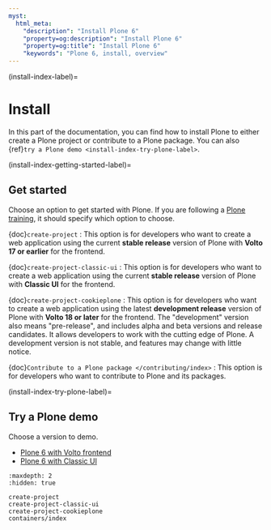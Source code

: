 ```yaml
---
myst:
  html_meta:
    "description": "Install Plone 6"
    "property=og:description": "Install Plone 6"
    "property=og:title": "Install Plone 6"
    "keywords": "Plone 6, install, overview"
---
```


(install-index-label)=

# Install

In this part of the documentation, you can find how to install Plone to either create a Plone project or contribute to a Plone package.
You can also {ref}`try a Plone demo <install-index-try-plone-label>`.


(install-index-getting-started-label)=

## Get started

Choose an option to get started with Plone.
If you are following a [Plone training](https://training.plone.org/), it should specify which option to choose.

{doc}`create-project`
:   This option is for developers who want to create a web application using the current **stable release** version of Plone with **Volto 17 or earlier** for the frontend.

{doc}`create-project-classic-ui`
:   This option is for developers who want to create a web application using the current **stable release** version of Plone with **Classic UI** for the frontend.

{doc}`create-project-cookieplone`
:   This option is for developers who want to create a web application using the latest **development release** version of Plone with **Volto 18 or later** for the frontend.
    The "development" version also means "pre-release", and includes alpha and beta versions and release candidates.
    It allows developers to work with the cutting edge of Plone.
    A development version is not stable, and features may change with little notice.

{doc}`Contribute to a Plone package </contributing/index>`
:   This option is for developers who want to contribute to Plone and its packages.


(install-index-try-plone-label)=

## Try a Plone demo

Choose a version to demo.

-   [Plone 6 with Volto frontend](https://demo.plone.org/)
-   [Plone 6 with Classic UI](https://classic.demo.plone.org/login?came_from=/en)


```{toctree}
:maxdepth: 2
:hidden: true

create-project
create-project-classic-ui
create-project-cookieplone
containers/index
```
